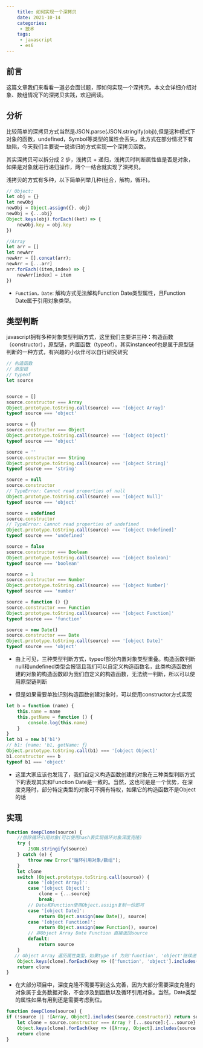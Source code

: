 ```yaml
---
    title: 如何实现一个深拷贝
    date: 2021-10-14
    categories:
     - 技术
    tags:
     - javascript
     - es6
---
```


<Boxx/>

## 前言

这篇文章我们来看看一道必会面试题，即如何实现一个深拷贝。本文会详细介绍对象、数组情况下的深拷贝实践，欢迎阅读。

## 分析

比较简单的深拷贝方式当然是JSON.parse(JSON.stringify(obj)),但是这种模式下对象的函数，undefined，Symbol等类型的属性会丢失，此方式在部分情况下有缺陷，今天我们主要说一说递归的方式实现一个深拷贝函数。

其实深拷贝可以拆分成 2 步，浅拷贝 + 递归，浅拷贝时判断属性值是否是对象，如果是对象就进行递归操作，两个一结合就实现了深拷贝。

浅拷贝的方式有多种，以下简单列举几种(组合，解构，循环)。

```javascript
// Object:
let obj = {}
let newObj
newObj = Object.assign({}, obj)
newObj = {...obj}
Object.keys(obj).forEach((ket) => {
    newObj.key = obj.key
})

//Array
let arr = []
let newArr
newArr = [].concat(arr);
newArr = [...arr]
arr.forEach((item,index) => {
    newArr[index] = item
})
```

- `Function，Date`: 解构方式无法解构Function Date类型属性，且Function Date属于引用对象类型。

## 类型判断

javascript拥有多种对象类型判断方式，这里我们主要讲三种：构造函数（constructor），原型链，内置函数（typeof）。其实instanceof也是属于原型链判断的一种方式，有兴趣的小伙伴可以自行研究研究

```javascript
// 构造函数
// 原型链
// typeof
let source


source = []
source.constructor === Array
Object.prototype.toString.call(source) === '[object Array]'
typeof source === 'object'

source = {}
source.constructor === Object
Object.prototype.toString.call(source) === '[object Object]'
typeof source === 'object'

source = ''
source.constructor === String
Object.prototype.toString.call(source) === '[object String]'
typeof source === 'string'

source = null 
source.constructor
// TypeError: Cannot read properties of null
Object.prototype.toString.call(source) === '[object Null]'
typeof source === 'object'

source = undefined
source.constructor
// TypeError: Cannot read properties of undefined
Object.prototype.toString.call(source) === '[object Undefined]'
typeof source === 'undefined'

source = false
source.constructor === Boolean
Object.prototype.toString.call(source) === '[object Boolean]'
typeof source === 'boolean'

source = 1
source.constructor === Number
Object.prototype.toString.call(source) === '[object Number]'
typeof source === 'number'

source = function () {}
source.constructor === Function
Object.prototype.toString.call(source) === '[object Function]'
typeof source === 'function'

source = new Date()
source.constructor === Date
Object.prototype.toString.call(source) === '[object Date]'
typeof source === 'object'
```

- 由上可见，三种类型判断方式，typeof部分内置对象类型重叠。构造函数判断null和undefined类型会报错且我们可以自定义构造函数名，此类构造函数创建的对象的构造函数即为我们自定义的构造函数，无法统一判断，所以可以使用原型链判断

- 但是如果需要单独识别构造函数创建对象时，可以使用constructor方式实现

```javascript
let b = function (name) {
    this.name = name
    this.getName = function () {
        console.log(this.name)
    }
}
let b1 = new b('b1')
// b1: {name: 'b1, getName: ƒ}
Object.prototype.toString.call(b1) === '[object Object]'
b1.constructor === b
typeof b1 === 'object'
```

- 这里大家应该也发现了，我们自定义构造函数创建的对象在三种类型判断方式下的表现其实和Function Date是一致的。当然，这也可是是一个优势，在深度克隆时，部分特定类型的对象可不拥有特权，如果它的构造函数不是Object的话

## 实现

```javascript
function deepClone(source) {
    //排除循环引用对象(可以使用hash表实现循环对象深度克隆)
    try {
        JSON.stringify(source)
    } catch (e) {
        throw new Error("循环引用对象/数组");
    }
    let clone
    switch (Object.prototype.toString.call(source)) {
        case '[object Array]':
        case '[object Object]':
            clone = {...source}
            break;
        // Date和Function使用Object.assign复制一份即可
        case '[object Date]':
            return Object.assign(new Date(), source)
        case '[object Function]':
            return Object.assign(new Function(), source)
        // 非Object Array Date Function 直接返回source
        default:
            return source
    }
   // Object Array 遍历属性类型，如果type of 为则'function', 'object'继续递归
    Object.keys(clone).forEach(key => (['function', 'object'].includes(typeof clone[key]) && (clone[key] = deepClone(clone[key]))))
    return clone
}
```

- 在大部分项目中，深度克隆不需要写到这么完善，因为大部分需要深度克隆的对象属于业务数据对象，不会涉及到函数以及循环引用对象。当然，Date类型的属性如果有用到还是需要考虑到位。

```javascript
function deepClone(source) {
if (!source || ![Array, Object].includes(source.constructor)) return source
    let clone = source.constructor === Array ? [...source]:{...source}
    Object.keys(clone).forEach(key => ([Array, Object].includes(source.constructor) && (clone[key] = deepClone(clone[key]))))
    return clone
}
```

